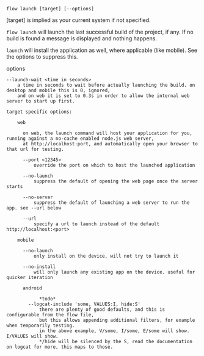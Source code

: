 `flow launch [target] [--options]`

  [target] is implied as your current system if not specified.

  `flow launch` will launch the last successful build of the project, if any.
  If no build is found a message is displayed and nothing happens.

  `launch` will install the application as well, where applicable (like mobile). See the options to suppress this.

  options

    --launch-wait <time in seconds>   
        a time in seconds to wait before actually launching the build. on desktop and mobile this is 0, ignored,   
        and on web it is set to 0.3s in order to allow the internal web server to start up first.

    target specific options:

        web

          on web, the launch command will host your application for you, running against a no-cache enabled node.js web server,
          at http://localhost:port, and automatically open your browser to that url for testing.

          --port <12345>   
              override the port on which to host the launched application

          --no-launch   
              suppress the default of opening the web page once the server starts

          --no-server   
              suppress the default of launching a web server to run the app. see --url below

          --url   
              specify a url to launch instead of the default http://localhost:<port>

        mobile

          --no-launch   
              only install on the device, will not try to launch it

          --no-install   
              will only launch any existing app on the device. useful for quicker iteration

          android

                *todo*   
            --logcat-include 'some, VALUES:I, hide:S'
                there are plenty of good defaults, and this is configurable from the flow file,
                but this allows appending additional filters, for example when temporarily testing.
                in the above example, V/some, I/some, E/some will show. I/VALUES will show.
                */hide will be silenced by the S, read the documentation on logcat for more, this maps to those.
